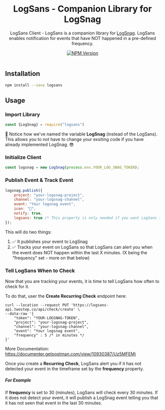 <div align="center">
	<br>
    <h1>LogSans - Companion Library for LogSnag</h1>
	<p>LogSans Client - LogSans is a companion library for <a href="https://logsnag.com">LogSnag</a>. LogSans enables notification for events that have NOT happened in a pre-defined frequency.</p>
	<a href="https://www.npmjs.com/package/logsans"><img src="https://img.shields.io/npm/v/logsans" alt="NPM Version"></a>
	<br>
	<br>
</div>


## Installation

```sh
npm install --save logsans
```

## Usage

### Import Library

```js
const {LogSnag} = require("logsans")
```


🕺 Notice how we've named the variable **LogSnag** (instead of the LogSans). This allows you to not have to change your exsiting code if you have already implemented LogSnag. 😎


### Initialize Client

```js
const logsnag = new LogSnag(process.env.YOUR_LOG_SNAG_TOKEN);
```

### Publish Event & Track Event

```js
logsnag.publish({
    project: "your-logsnag-project",
    channel: "your-logsnag-channel",
    event: "Your logsnag event",
    icon: "🎉",
    notify: true,
    logsans: true /* This property is only needed if you want LogSans to be able to notify you when this event does NOT happen. */
});
```

This will do two things:
1. ✅ It publishes your event to LogSnag
2. ✅ Tracks your event on LogSans so that LogSans can alert you when the event does NOT happen within the last X minutes.  (X being the "frequency" set - more on that below)

### Tell LogSans When to Check
Now that you are tracking your events, it is time to tell LogSans how often to check for it.

To do that, user the **Create Recurring Check** endpoint here:

```curl
curl --location --request PUT 'https://logsans-api.twostep.co/api/check/create' \
--data-raw '{
    "token": "YOUR-LOGSNAG-TOKEN",
    "project": "your-logsnag-project",
    "channel": "your-logsnag-channel",
    "event": "Your logsnag event",
    "frequency" : 5 /* in minutes */
}'
```
More Documentation: https://documenter.getpostman.com/view/10930387/Uz5MFEMj

Once you create a **Recurring Check**, LogSans alert you if it has not detected your event in the timeframe set by the **frequency** property.

##### For Example
If **frequency** is set to 30 (minutes), LogSans will check every 30 minutes. If it does not detect your event, it will publish a LogSnag event telling you that it has not seen that event in the last 30 minutes.